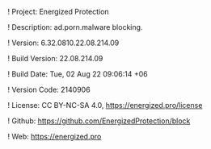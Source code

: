! Project: Energized Protection

! Description: ad.porn.malware blocking.

! Version: 6.32.0810.22.08.214.09

! Build Version: 22.08.214.09

! Build Date: Tue, 02 Aug 22 09:06:14 +06

! Version Code: 2140906

! License: CC BY-NC-SA 4.0, https://energized.pro/license

! Github: https://github.com/EnergizedProtection/block

! Web: https://energized.pro
